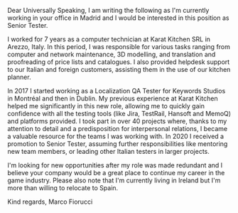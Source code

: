 Dear Universally Speaking,
I am writing the following as I'm currently working in your office in Madrid and I would be interested in this position as Senior Tester.
 
I worked for 7 years as a computer technician at Karat Kitchen SRL in Arezzo, Italy. In this period, I was responsible for various tasks ranging from computer and network maintenance, 3D modelling, and translation and proofreading of price lists and catalogues. I also provided helpdesk support to our Italian and foreign customers, assisting them in the use of our kitchen planner.
 
In 2017 I started working as a Localization QA Tester for Keywords Studios in Montréal and then in Dublin. My previous experience at Karat Kitchen helped me significantly in this new role, allowing me to quickly gain confidence with all the testing tools (like Jira, TestRail, Hansoft and MemoQ) and platforms provided. I took part in over 40 projects where, thanks to my attention to detail and a predisposition for interpersonal relations, I became a valuable resource for the teams I was working with. In 2020 I received a promotion to Senior Tester, assuming further responsibilities like mentoring new team members, or leading other Italian testers in larger projects.
 
I'm looking for new opportunities after my role was made redundant and I believe your company would be a great place to continue my career in the game industry.
Please also note that I'm currently living in Ireland but I'm more than willing to relocate to Spain.
 
Kind regards,
Marco Fiorucci